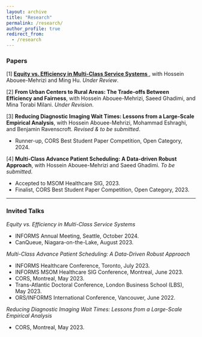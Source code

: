 ```yaml
---
layout: archive
title: "Research"
permalink: /research/
author_profile: true
redirect_from:
  - /research
---
```


### Papers

[1] <a href="https://papers.ssrn.com/abstract=5190502" target="_blank">
<strong>Equity vs. Efficiency in Multi-Class Service Systems</strong>
</a>, with Hossein Abouee-Mehrizi and Ming Hu. *Under Review*.

[2] **From Urban Centers to Rural Areas: The Trade-offs Between Efficiency and Fairness**, with Hossein Abouee-Mehrizi, Saeed Ghadimi, and Mina Torabi Milani. *Under Revision*.

[3] **Reducing Diagnostic Imaging Wait Times: Lessons from a Large-Scale Empirical Analysis**, with Hossein Abouee-Mehrizi, Mohammad Eshraghi, and Benjamin Ravenscroft. *Revised & to be submitted*.
- Runner-up, CORS Best Student Paper Competition, Open Category, 2024.

[4] **Multi-Class Advance Patient Scheduling: A Data-driven Robust Approach**, with Hossein Abouee-Mehrizi and Saeed Ghadimi. *To be submitted*.
- Accepted to MSOM Healthcare SIG, 2023.
- Finalist, CORS Best Student Paper Competition, Open Category, 2023.

---

### Invited Talks

*Equity vs. Efficiency in Multi-Class Service Systems*
- INFORMS Annual Meeting, Seattle, October 2024.
- CanQueue, Niagara-on-the-Lake, August 2023.

*Multi-Class Advance Patient Scheduling: A Data-Driven Robust Approach*
- INFORMS Healthcare Conference, Toronto, July 2023.
- INFORMS MSOM Healthcare SIG Conference, Montreal, June 2023.
- CORS, Montreal, May 2023.
- Trans-Atlantic Doctoral Conference, London Business School (LBS), May 2023.
- ORS/INFORMS International Conference, Vancouver, June 2022.

*Reducing Diagnostic Imaging Wait Times: Lessons from a Large-Scale Empirical Analysis*
- CORS, Montreal, May 2023.



